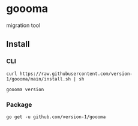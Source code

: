 # goooma

migration tool


## Install

### CLI

```
curl https://raw.githubusercontent.com/version-1/goooma/main/install.sh | sh

goooma version
```

### Package

```
go get -u github.com/version-1/goooma
```


